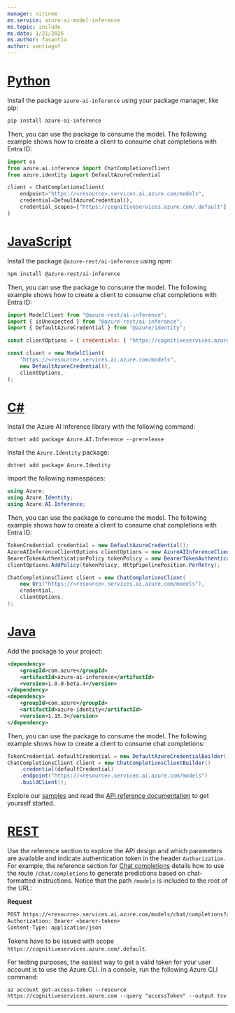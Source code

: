 ```yaml
---
manager: nitinme
ms.service: azure-ai-model-inference
ms.topic: include
ms.date: 1/21/2025
ms.author: fasantia
author: santiagxf
---
```


# [Python](#tab/python)

Install the package `azure-ai-inference` using your package manager, like pip:

```bash
pip install azure-ai-inference
```

Then, you can use the package to consume the model. The following example shows how to create a client to consume chat completions with Entra ID:

```python
import os
from azure.ai.inference import ChatCompletionsClient
from azure.identity import DefaultAzureCredential

client = ChatCompletionsClient(
    endpoint="https://<resource>.services.ai.azure.com/models",
    credential=DefaultAzureCredential(),
    credential_scopes=["https://cognitiveservices.azure.com/.default"],
)
```

# [JavaScript](#tab/javascript)

Install the package `@azure-rest/ai-inference` using npm:

```bash
npm install @azure-rest/ai-inference
```

Then, you can use the package to consume the model. The following example shows how to create a client to consume chat completions with Entra ID:

```javascript
import ModelClient from "@azure-rest/ai-inference";
import { isUnexpected } from "@azure-rest/ai-inference";
import { DefaultAzureCredential } from "@azure/identity";

const clientOptions = { credentials: { "https://cognitiveservices.azure.com" } };

const client = new ModelClient(
    "https://<resource>.services.ai.azure.com/models", 
    new DefaultAzureCredential(),
    clientOptions,
);
```

# [C#](#tab/csharp)

Install the Azure AI inference library with the following command:

```dotnetcli
dotnet add package Azure.AI.Inference --prerelease
```

Install the `Azure.Identity` package:

```dotnetcli
dotnet add package Azure.Identity
```

Import the following namespaces:

```csharp
using Azure;
using Azure.Identity;
using Azure.AI.Inference;
```

Then, you can use the package to consume the model. The following example shows how to create a client to consume chat completions with Entra ID:

```csharp
TokenCredential credential = new DefaultAzureCredential();
AzureAIInferenceClientOptions clientOptions = new AzureAIInferenceClientOptions();
BearerTokenAuthenticationPolicy tokenPolicy = new BearerTokenAuthenticationPolicy(credential, new string[] { "https://cognitiveservices.azure.com/.default" });
clientOptions.AddPolicy(tokenPolicy, HttpPipelinePosition.PerRetry);

ChatCompletionsClient client = new ChatCompletionsClient(
    new Uri("https://<resource>.services.ai.azure.com/models"),
    credential,
    clientOptions.
);
```

# [Java](#tab/java)

Add the package to your project:

```xml
<dependency>
    <groupId>com.azure</groupId>
    <artifactId>azure-ai-inference</artifactId>
    <version>1.0.0-beta.4</version>
</dependency>
<dependency>
    <groupId>com.azure</groupId>
    <artifactId>azure-identity</artifactId>
    <version>1.15.3</version>
</dependency>
```

Then, you can use the package to consume the model. The following example shows how to create a client to consume chat completions:

```java
TokenCredential defaultCredential = new DefaultAzureCredentialBuilder().build();
ChatCompletionsClient client = new ChatCompletionsClientBuilder()
    .credential(defaultCredential)
    .endpoint("https://<resource>.services.ai.azure.com/models")
    .buildClient();
```

Explore our [samples](https://github.com/Azure/azure-sdk-for-java/tree/main/sdk/ai/azure-ai-inference/src/samples) and read the [API reference documentation](https://aka.ms/azsdk/azure-ai-inference/java/reference) to get yourself started.

# [REST](#tab/rest)

Use the reference section to explore the API design and which parameters are available and indicate authentication token in the header `Authorization`. For example, the reference section for [Chat completions](../../model-inference/reference/reference-model-inference-chat-completions.md) details how to use the route `/chat/completions` to generate predictions based on chat-formatted instructions. Notice that the path `/models` is included to the root of the URL:

__Request__

```HTTP/1.1
POST https://<resource>.services.ai.azure.com/models/chat/completions?api-version=2024-05-01-preview
Authorization: Bearer <bearer-token>
Content-Type: application/json
```

Tokens have to be issued with scope `https://cognitiveservices.azure.com/.default`.

For testing purposes, the easiest way to get a valid token for your user account is to use the Azure CLI. In a console, run the following Azure CLI command:

```azurecli
az account get-access-token --resource https://cognitiveservices.azure.com --query "accessToken" --output tsv
```
---

